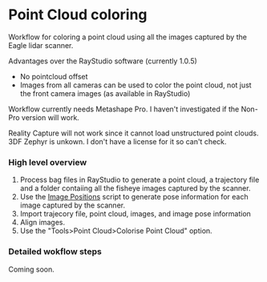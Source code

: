 # Point Cloud coloring

Workflow for coloring a point cloud using all the images captured by the Eagle lidar scanner.

Advantages over the RayStudio software (currently 1.0.5)
- No pointcloud offset
- Images from all cameras can be used to color the point cloud, not just the front camera images (as available in RayStudio)

Workflow currently needs Metashape Pro. I haven't investigated if the Non-Pro version will work.  
 
Reality Capture will not work since it cannot load unstructured point clouds.
3DF Zephyr is unkown. I don't have a license for it so can't check.

### High level overview

1. Process bag files in RayStudio to generate a point cloud, a trajectory file and a folder contaiing all the fisheye images captured by the scanner.
2. Use the [Image Positions](https://github.com/0ut5ider/Eagle_Scanner_Misc/tree/main/image_positions) script to generate pose information for each image captured by the scanner.
3. Import trajecory file, point cloud, images, and image pose information
4. Align images.
5. Use the "Tools>Point Cloud>Colorise Point Cloud" option.

### Detailed wokflow steps

Coming soon.
